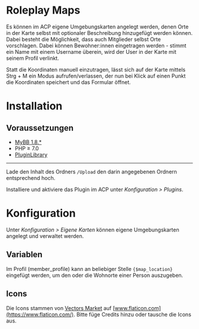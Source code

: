 # Roleplay Maps

Es können im ACP eigene Umgebungskarten angelegt werden, denen Orte in der Karte selbst mit optionaler Beschreibung hinzugefügt werden können. Dabei besteht die Möglichkeit, dass auch Mitglieder selbst Orte vorschlagen. Dabei können Bewohner:innen eingetragen werden - stimmt ein Name mit einem Username überein, wird der User in der Karte mit seinem Profil verlinkt.

Statt die Koordinaten manuell einzutragen, lässt sich auf der Karte mittels Strg + M ein Modus aufrufen/verlassen, der nun bei Klick auf einen Punkt die Koordinaten speichert und das Formular öffnet.

# Installation

## Voraussetzungen

* [MyBB 1.8.*](https://www.mybb.de/downloads/)
* PHP ≥ 7.0
* [PluginLibrary](https://github.com/frostschutz/MyBB-PluginLibrary)
___

Lade den Inhalt des Ordners `/Upload` den darin angegebenen Ordnern entsprechend hoch.

Installiere und aktiviere das Plugin im ACP unter *Konfiguration > Plugins*.

# Konfiguration

Unter *Konfiguration > Eigene Karten* können eigene Umgebungskarten angelegt und verwaltet werden.

## Variablen

Im Profil (member_profile) kann an beliebiger Stelle `{$map_location}` eingefügt werden, um den oder die Wohnorte einer Person auszugeben.

## Icons

Die Icons stammen von [Vectors Market](https://www.flaticon.com/authors/vectors-market) auf [www.flaticon.com](https://www.flaticon.com/). Bitte füge Credits hinzu oder tausche die Icons aus.
